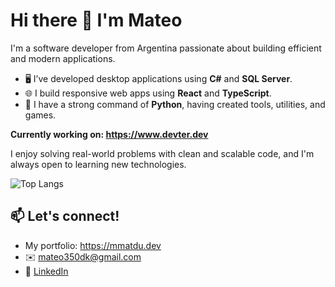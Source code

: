 # Hi there 👋 I'm Mateo

I'm a software developer from Argentina passionate about building efficient and modern applications.

- 🖥️ I’ve developed desktop applications using **C#** and **SQL Server**.
- 🌐 I build responsive web apps using **React** and **TypeScript**.
- 🐍 I have a strong command of **Python**, having created tools, utilities, and games.

**Currently working on: https://www.devter.dev**

I enjoy solving real-world problems with clean and scalable code, and I'm always open to learning new technologies.

![Top Langs](https://github-readme-stats.vercel.app/api/top-langs/?username=Matt-PY-GH&layout=compact&theme=tokyonight)


## 📫 Let's connect!

- My portfolio: https://mmatdu.dev
- ✉️ mateo350dk@gmail.com  
- 💼 [LinkedIn](https://www.linkedin.com/in/MateoDelgadoUgarte/)
